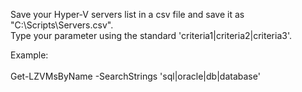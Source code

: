Save your Hyper-V servers list in a csv file and save it as "C:\Scripts\Servers.csv".  \
Type your parameter using the standard 'criteria1|criteria2|criteria3'.

Example:  \
\
Get-LZVMsByName -SearchStrings 'sql|oracle|db|database'
